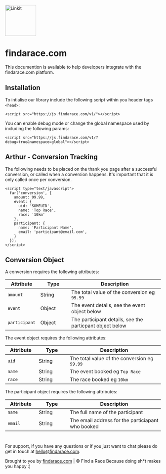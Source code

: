 <p align="left"><a href="https://findarace.com" target="_blank"><img width="100" height="100" src="https://avatars1.githubusercontent.com/u/44780079?s=200&amp;v=4" alt="Linkit"></a></p>

# findarace.com

This documention is available to help developers integrate with the findarace.com platform.

## Installation

To intialise our library include the following script within you header tags `<head>`:
```
<script src="https://js.findarace.com/v1/"></script>
```

You can enable debug mode or change the global namespace used by including the following params:
```
<script src="https://js.findarace.com/v1/?debug=true&namespace=global"></script>
```

## Arthur - Conversion Tracking

The following needs to be placed on the thank you page after a successful conversion, or called when a conversion happens. It's important that it is only called once per conversion.
```
<script type="text/javascript">
  far('conversion', {
    amount: 99.99,
    event: {
      uid: 'SOMEUID',
      name: 'Top Race',
      race: '10km'
    },
    participant: {
      name: 'Participant Name',
      email: 'participant@email.com',
    }
  });
</script>
```

## Conversion Object

A conversion requires the following attributes:

<table class="table" width="100%">
<thead>
  <tr>
    <th width="20%">Attribute</th>
    <th width="20%">Type</th>
    <th width="60%">Description</th>
  </tr>
</thead>
<tbody>
  <tr>
    <td><code>amount</code></td>
    <td>String</td>
    <td>The total value of the conversion eg <code>99.99</code></td>
  </tr>
  <tr>
    <td><code>event</code></td>
    <td>Object</td>
    <td>The event details, see the event object below</td>
  </tr>
  <tr>
    <td><code>participant</code></td>
    <td>Object</td>
    <td>The participant details, see the particpant object below</td>
  </tr>
 </tbody>
</table>

The event object requires the following attributes:

<table class="table" width="100%">
<thead>
  <tr>
    <th width="20%">Attribute</th>
    <th width="20%">Type</th>
    <th width="60%">Description</th>
  </tr>
</thead>
<tbody>
  <tr>
    <td><code>uid</code></td>
    <td>String</td>
    <td>The total value of the conversion eg <code>99.99</code></td>
  </tr>
  <tr>
    <td><code>name</code></td>
    <td>String</td>
    <td>The event booked eg <code>Top Race</code></td>
  </tr>
  <tr>
    <td><code>race</code></td>
    <td>String</td>
    <td>The race booked eg <code>10km</code></td>
  </tr>
 </tbody>
</table>
      
The participant object requires the following attributes:

<table class="table" width="100%">
<thead>
  <tr>
    <th width="20%">Attribute</th>
    <th width="20%">Type</th>
    <th width="60%">Description</th>
  </tr>
</thead>
<tbody>
  <tr>
    <td><code>name</code></td>
    <td>String</td>
    <td>The full name of the participant</td>
  </tr>
  <tr>
    <td><code>email</code></td>
    <td>String</td>
    <td>The email address for the particiapant who booked</td>
  </tr>
 </tbody>
</table>


#
For support, if you have any questions or if you just want to chat please do get in touch at [hello@findarace.com](mailto:hello@findarace.com).

Brought to you by [findarace.com](https://findarace.com) | &copy; Find a Race
Because doing sh*t makes you happy :)
